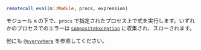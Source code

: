 ```julia
remotecall_eval(m::Module, procs, expression)
```

モジュール `m` の下で、`procs` で指定されたプロセス上で式を実行します。いずれかのプロセスでのエラーは [`CompositeException`](@ref) に収集され、スローされます。

他にも [`@everywhere`](@ref) を参照してください。

